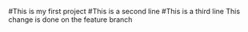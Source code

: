 #This is my first project
#This is a second line
#This is a third line
This change is done on the feature branch